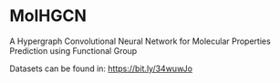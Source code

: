 # MolHGCN
A Hypergraph Convolutional Neural Network for Molecular Properties Prediction using Functional Group


Datasets can be found in: https://bit.ly/34wuwJo
